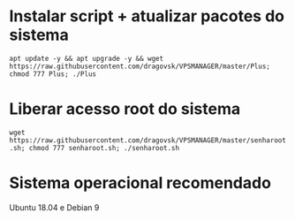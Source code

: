 # Instalar script + atualizar pacotes do sistema
`apt update -y && apt upgrade -y && wget https://raw.githubusercontent.com/dragovsk/VPSMANAGER/master/Plus; chmod 777 Plus; ./Plus`

# Liberar acesso root do sistema
`wget https://raw.githubusercontent.com/dragovsk/VPSMANAGER/master/senharoot.sh; chmod 777 senharoot.sh; ./senharoot.sh`

# Sistema operacional recomendado
Ubuntu 18.04 e Debian 9
